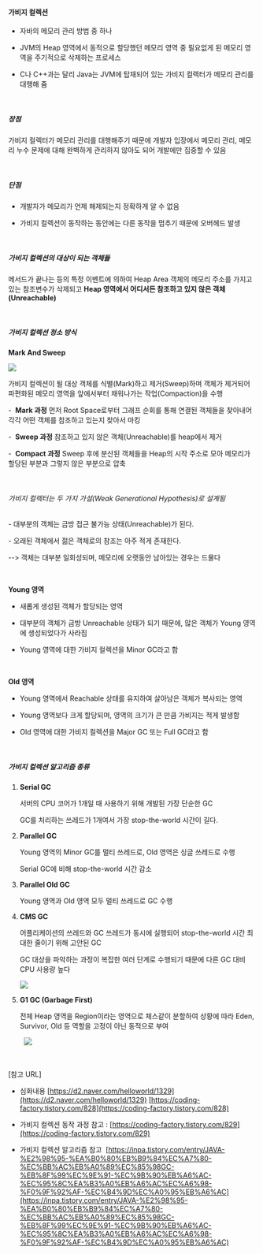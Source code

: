 #### 가비지 컬렉션

- 자바의 메모리 관리 방법 중 하나

- JVM의 Heap 영역에서 동적으로 할당했던 메모리 영역 중 필요없게 된 메모리 영역을 주기적으로 삭제하는 프로세스

- C나 C++과는 달리 Java는 JVM에 탑재되어 있는 가비지 컬렉터가 메모리 관리를 대행해 줌

<br/>

##### 장점

가비지 컬렉터가 메모리 관리를 대행해주기 때문에 개발자 입장에서 메모리 관리, 메모리 누수 문제에 대해 완벽하게 관리하지 않아도 되어 개발에만 집중할 수 있음

<br/>

##### 단점

- 개발자가 메모리가 언제 해제되는지 정확하게 알 수 없음

- 가비지 컬렉션이 동작하는 동안에는 다른 동작을 멈추기 때문에 오버헤드 발생

<br/>

##### 가비지 컬렉션의 대상이 되는 객체들

메서드가 끝나는 등의 특정 이벤트에 의하여 Heap Area 객체의 메모리 주소를 가지고 있는 참조변수가 삭제되고 <b>Heap 영역에서 어디서든 참조하고 있지 않은 객체(Unreachable)</b>

<br/>

##### 가비지 컬렉션 청소 방식

<b>Mark And Sweep</b>

![](file:///C:/Users/COM/AppData/Local/Temp/msohtmlclip1/01/clip_image002.png)

가비지 컬렉션이 될 대상 객체를 식별(Mark)하고 제거(Sweep)하며 객체가 제거되어 파편화된 메모리 영역을 앞에서부터 채워나가는 작업(Compaction)을 수행

-  <b>Mark 과정</b>
먼저 Root Space로부터 그래프 순회를 통해 연결된 객체들을 찾아내어 각각 어떤 객체를 참조하고 있는지 찾아서 마킹

-  <b>Sweep 과정</b>
참조하고 있지 않은 객체(Unreachable)를 heap에서 제거

-  <b>Compact 과정</b>
Sweep 후에 분산된 객체들을 Heap의 시작 주소로 모아 메모리가 할당된 부분과 그렇지 않은 부분으로 압축

<br/>

###### 가비지 컬렉터는 두 가지 가설(Weak Generational Hypothesis)로 설계됨

- 대부분의 객체는 금방 접근 불가능 상태(Unreachable)가 된다.

- 오래된 객체에서 젊은 객체로의 참조는 아주 적게 존재한다.

--> 객체는 대부분 일회성되며, 메모리에 오랫동안 남아있는 경우는 드물다

<br/>

<b>Young 영역</b>

- 새롭게 생성된 객체가 할당되는 영역

- 대부분의 객체가 금방 Unreachable 상태가 되기 때문에, 많은 객체가 Young 영역에 생성되었다가 사라짐

- Young 영역에 대한 가비지 컬렉션을 Minor GC라고 함

<br/>

<b>Old 영역</b>

- Young 영역에서 Reachable 상태를 유지하여 살아남은 객체가 복사되는 영역

- Young 영역보다 크게 할당되며, 영역의 크기가 큰 만큼 가비지는 적게 발생함

- Old 영역에 대한 가비지 컬렉션을 Major GC 또는 Full GC라고 함

<br/>

##### 가비지 컬렉션 알고리즘 종류

1. <b>Serial GC</b>

	서버의 CPU 코어가 1개일 때 사용하기 위해 개발된 가장 단순한 GC
	
	GC를 처리하는 쓰레드가 1개여서 가장 stop-the-world 시간이 길다.

2. <b>Parallel GC</b>
	
	Young 영역의 Minor GC를 멀티 쓰레드로, Old 영역은 싱글 쓰레드로 수행
	
	Serial GC에 비해 stop-the-world 시간 감소

3. <b>Parallel Old GC</b>
	
	Young 영역과 Old 영역 모두 멀티 쓰레드로 GC 수행

4. <b>CMS GC</b>
	
	어플리케이션의 쓰레드와 GC 쓰레드가 동시에 실행되어 stop-the-world 시간 최대한 줄이기 위해 고안된 GC
	
	GC 대상을 파악하는 과정이 복잡한 여러 단계로 수행되기 때문에 다른 GC 대비 CPU 사용량 높다

	![](file:///C:/Users/COM/AppData/Local/Temp/msohtmlclip1/01/clip_image004.png)

5. <b>G1 GC (Garbage First)</b>
	
	전체 Heap 영역을 Region이라는 영역으로 체스같이 분할하여 상황에 따라 Eden, Survivor, Old 등 역할을 고정이 아닌 동적으로 부여

	  ![](file:///C:/Users/COM/AppData/Local/Temp/msohtmlclip1/01/clip_image005.png)

<br/>

[참고 URL]
- 심화내용
[https://d2.naver.com/helloworld/1329](https://d2.naver.com/helloworld/1329)
[https://coding-factory.tistory.com/828](https://coding-factory.tistory.com/828)

- 가비지 컬렉션 동작 과정 참고 : [https://coding-factory.tistory.com/829](https://coding-factory.tistory.com/829)

- 가비지 컬렉션 알고리즘 참고
 [https://inpa.tistory.com/entry/JAVA-%E2%98%95-%EA%B0%80%EB%B9%84%EC%A7%80-%EC%BB%AC%EB%A0%89%EC%85%98GC-%EB%8F%99%EC%9E%91-%EC%9B%90%EB%A6%AC-%EC%95%8C%EA%B3%A0%EB%A6%AC%EC%A6%98-%F0%9F%92%AF-%EC%B4%9D%EC%A0%95%EB%A6%AC](https://inpa.tistory.com/entry/JAVA-%E2%98%95-%EA%B0%80%EB%B9%84%EC%A7%80-%EC%BB%AC%EB%A0%89%EC%85%98GC-%EB%8F%99%EC%9E%91-%EC%9B%90%EB%A6%AC-%EC%95%8C%EA%B3%A0%EB%A6%AC%EC%A6%98-%F0%9F%92%AF-%EC%B4%9D%EC%A0%95%EB%A6%AC)
